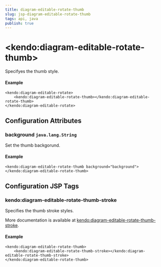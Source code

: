 ```yaml
---
title: diagram-editable-rotate-thumb
slug: jsp-diagram-editable-rotate-thumb
tags: api, java
publish: true
---
```


# \<kendo:diagram-editable-rotate-thumb\>

Specifyes the thumb style.

#### Example
    <kendo:diagram-editable-rotate>
        <kendo:diagram-editable-rotate-thumb></kendo:diagram-editable-rotate-thumb>
    </kendo:diagram-editable-rotate>

## Configuration Attributes

### background `java.lang.String`

Set the thumb backgorund.

#### Example
    <kendo:diagram-editable-rotate-thumb background="background">
    </kendo:diagram-editable-rotate-thumb>


##  Configuration JSP Tags

### kendo:diagram-editable-rotate-thumb-stroke

Specifies the thumb stroke styles.

More documentation is available at [kendo:diagram-editable-rotate-thumb-stroke](/kendo-ui/api/wrappers/jsp/diagram/editable-rotate-thumb-stroke).

#### Example

    <kendo:diagram-editable-rotate-thumb>
        <kendo:diagram-editable-rotate-thumb-stroke></kendo:diagram-editable-rotate-thumb-stroke>
    </kendo:diagram-editable-rotate-thumb>

